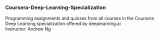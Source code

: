 ### Coursera-Deep-Learning-Specialization
Programming assignments and quizzes from all courses in the Coursera Deep Learning specialization offered by deeplearning.ai<br>
Instructor: Andrew Ng
